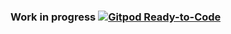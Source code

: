 ### Work in progress [![Gitpod Ready-to-Code](https://img.shields.io/badge/Gitpod-ready--to--code-908a85?logo=gitpod)](https://github.com/ts-plus/stdlib)
